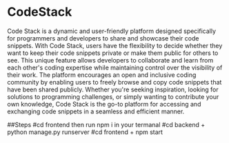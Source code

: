 # CodeStack
Code Stack is a dynamic and user-friendly platform designed specifically for programmers and developers to share and showcase their code snippets. With Code Stack, users have the flexibility to decide whether they want to keep their code snippets private or make them public for others to see. This unique feature allows developers to collaborate and learn from each other's coding expertise while maintaining control over the visibility of their work. The platform encourages an open and inclusive coding community by enabling users to freely browse and copy code snippets that have been shared publicly. Whether you're seeking inspiration, looking for solutions to programming challenges, or simply wanting to contribute your own knowledge, Code Stack is the go-to platform for accessing and exchanging code snippets in a seamless and efficient manner.

##Steps
#cd frontend then run npm i in your termanal
#cd backend  + python manage.py runserver
#cd frontend + npm start
